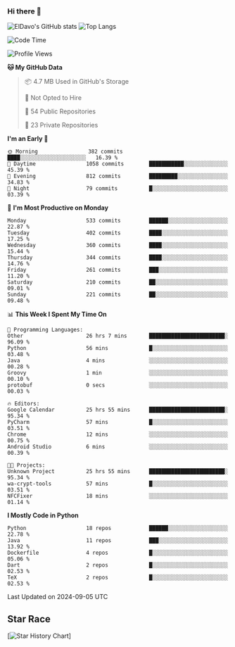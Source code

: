 ### Hi there 👋
![ElDavo's GitHub stats](https://github-readme-stats.vercel.app/api?username=ElDavoo&show_icons=true&theme=chartreuse-dark)
![Top Langs](https://github-readme-stats.vercel.app/api/top-langs/?username=ElDavoo&theme=chartreuse-dark&layout=compact)

<!--START_SECTION:waka-->
![Code Time](http://img.shields.io/badge/Code%20Time-1%2C817%20hrs%2048%20mins-blue)

![Profile Views](http://img.shields.io/badge/Profile%20Views-1-blue)

**🐱 My GitHub Data** 

> 📦 4.7 MB Used in GitHub's Storage 
 > 
> 🚫 Not Opted to Hire
 > 
> 📜 54 Public Repositories 
 > 
> 🔑 23 Private Repositories 
 > 
**I'm an Early 🐤** 

```text
🌞 Morning                382 commits         ████░░░░░░░░░░░░░░░░░░░░░   16.39 % 
🌆 Daytime                1058 commits        ███████████░░░░░░░░░░░░░░   45.39 % 
🌃 Evening                812 commits         █████████░░░░░░░░░░░░░░░░   34.83 % 
🌙 Night                  79 commits          █░░░░░░░░░░░░░░░░░░░░░░░░   03.39 % 
```
📅 **I'm Most Productive on Monday** 

```text
Monday                   533 commits         ██████░░░░░░░░░░░░░░░░░░░   22.87 % 
Tuesday                  402 commits         ████░░░░░░░░░░░░░░░░░░░░░   17.25 % 
Wednesday                360 commits         ████░░░░░░░░░░░░░░░░░░░░░   15.44 % 
Thursday                 344 commits         ████░░░░░░░░░░░░░░░░░░░░░   14.76 % 
Friday                   261 commits         ███░░░░░░░░░░░░░░░░░░░░░░   11.20 % 
Saturday                 210 commits         ██░░░░░░░░░░░░░░░░░░░░░░░   09.01 % 
Sunday                   221 commits         ██░░░░░░░░░░░░░░░░░░░░░░░   09.48 % 
```


📊 **This Week I Spent My Time On** 

```text
💬 Programming Languages: 
Other                    26 hrs 7 mins       ████████████████████████░   96.09 % 
Python                   56 mins             █░░░░░░░░░░░░░░░░░░░░░░░░   03.48 % 
Java                     4 mins              ░░░░░░░░░░░░░░░░░░░░░░░░░   00.28 % 
Groovy                   1 min               ░░░░░░░░░░░░░░░░░░░░░░░░░   00.10 % 
protobuf                 0 secs              ░░░░░░░░░░░░░░░░░░░░░░░░░   00.03 % 

🔥 Editors: 
Google Calendar          25 hrs 55 mins      ████████████████████████░   95.34 % 
PyCharm                  57 mins             █░░░░░░░░░░░░░░░░░░░░░░░░   03.51 % 
Chrome                   12 mins             ░░░░░░░░░░░░░░░░░░░░░░░░░   00.75 % 
Android Studio           6 mins              ░░░░░░░░░░░░░░░░░░░░░░░░░   00.39 % 

🐱‍💻 Projects: 
Unknown Project          25 hrs 55 mins      ████████████████████████░   95.34 % 
wa-crypt-tools           57 mins             █░░░░░░░░░░░░░░░░░░░░░░░░   03.51 % 
NFCFixer                 18 mins             ░░░░░░░░░░░░░░░░░░░░░░░░░   01.14 % 
```

**I Mostly Code in Python** 

```text
Python                   18 repos            ██████░░░░░░░░░░░░░░░░░░░   22.78 % 
Java                     11 repos            ███░░░░░░░░░░░░░░░░░░░░░░   13.92 % 
Dockerfile               4 repos             █░░░░░░░░░░░░░░░░░░░░░░░░   05.06 % 
Dart                     2 repos             █░░░░░░░░░░░░░░░░░░░░░░░░   02.53 % 
TeX                      2 repos             █░░░░░░░░░░░░░░░░░░░░░░░░   02.53 % 
```




 Last Updated on 2024-09-05 UTC
<!--END_SECTION:waka-->

## Star Race

[![Star History Chart](https://api.star-history.com/svg?repos=ElDavoo/WhatsApp-Crypt14-Crypt15-Decrypter,ElDavoo/TuringOS,EliteAndroidApps/WhatsApp-Crypt12-Decrypter,KnugiHK/Whatsapp-Chat-Exporter&type=Date)]
